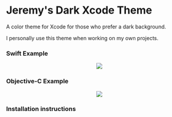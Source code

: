 # Jeremy's Dark Xcode Theme

A color theme for Xcode for those who prefer a dark background.

I personally use this theme when working on my own projects. 

### Swift Example

<p align="center">
	<img src="http://i.imgur.com/IkHRA8r.png)">
</p>


### Objective-C Example

<p align="center">
	<img src="http://i.imgur.com/SZoRjf1.png">
</p>


### Installation instructions


